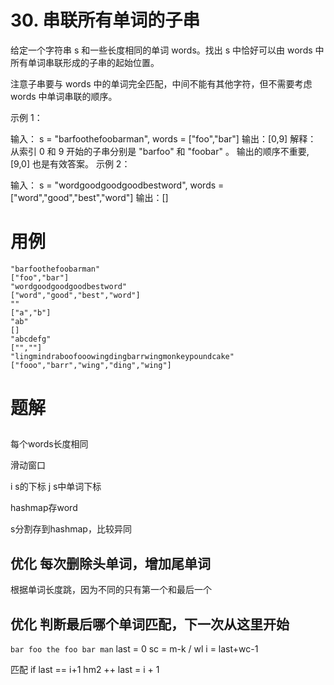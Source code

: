 # 30. 串联所有单词的子串
给定一个字符串 s 和一些长度相同的单词 words。找出 s 中恰好可以由 words 中所有单词串联形成的子串的起始位置。

注意子串要与 words 中的单词完全匹配，中间不能有其他字符，但不需要考虑 words 中单词串联的顺序。

示例 1：

输入：
  s = "barfoothefoobarman",
  words = ["foo","bar"]
输出：[0,9]
解释：
从索引 0 和 9 开始的子串分别是 "barfoo" 和 "foobar" 。
输出的顺序不重要, [9,0] 也是有效答案。
示例 2：

输入：
  s = "wordgoodgoodgoodbestword",
  words = ["word","good","best","word"]
输出：[]

# 用例
```
"barfoothefoobarman"
["foo","bar"]
"wordgoodgoodgoodbestword"
["word","good","best","word"]
""
["a","b"]
"ab"
[]
"abcdefg"
["",""]
"lingmindraboofooowingdingbarrwingmonkeypoundcake"
["fooo","barr","wing","ding","wing"]
```

# 题解
## 
每个words长度相同

滑动窗口

i s的下标
j s中单词下标

hashmap存word

s分割存到hashmap，比较异同

## 优化 每次删除头单词，增加尾单词

根据单词长度跳，因为不同的只有第一个和最后一个


## 优化 判断最后哪个单词匹配，下一次从这里开始

`bar foo the foo bar man`
last = 0
sc = m-k / wl
i = last+wc-1

匹配
if last == i+1
hm2 ++
last = i + 1


